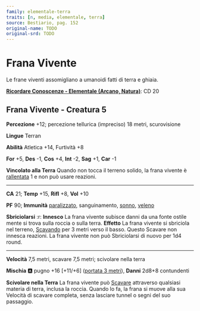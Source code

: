 ```yaml
---
family: elementale-terra
traits: [n, media, elementale, terra]
source: Bestiario, pag. 152
original-name: TODO
original-srd: TODO
---
```


# Frana Vivente

Le frane viventi assomigliano a umanoidi fatti di terra e ghiaia.

**[Ricordare Conoscenze - Elementale (Arcano, Natura)](/azioni/ricordare-conoscenze)**: CD 20

## Frana Vivente - Creatura 5

**Percezione** +12; percezione tellurica (impreciso) 18 metri, scurovisione

**Lingue** Terran

**Abilità** Atletica +14, Furtività +8

**For** +5, **Des** -1, **Cos** +4, **Int** -2, **Sag** +1, **Car** -1

**Vincolato alla Terra** Quando non tocca il terreno solido, la frana vivente è [rallentata](/condizioni/rallentato) 1 e non può usare reazioni.

***

**CA** 21; **Temp** +15, **Rifl** +8, **Vol** +10

**PF** 90; **Immunità** [paralizzato](/condizioni/paralizzato), sanguinamento, [sonno](/tratti/sonno), [veleno](/tratti/veleno)

**Sbriciolarsi** :r: **Innesco** La frana vivente subisce danni da una fonte ostile mente si trova sulla roccia o sulla terra. **Effetto** La frana vivente si sbriciola nel terreno, [Scavando](/azioni/scavare) per 3 metri verso il basso. Questo Scavare non innesca reazioni. La frana vivente non può Sbriciolarsi di nuovo per 1d4 round.

***

**Velocità** 7,5 metri, scavare 7,5 metri; scivolare nella terra

**Mischia** :a: pugno +16 \[+11/+6] ([portata 3 metri](/tratti/portata)), **Danni** 2d8+8 contundenti

**Scivolare nella Terra** La frana vivente può [Scavare](/azioni/scavare) attraverso qualsiasi materia di terra, inclusa la roccia. Quando lo fa, la frana si muove alla sua Velocità di scavare completa, senza lasciare tunnel o segni del suo passaggio.
